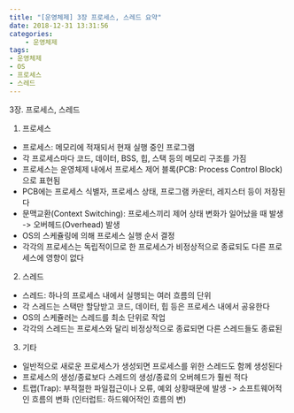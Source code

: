 ```yaml
---
title: "[운영체제] 3장 프로세스, 스레드 요약"
date: 2018-12-31 13:31:56
categories:
    - 운영체제
tags: 
- 운영체제
- OS
- 프로세스
- 스레드
---
```


3장. 프로세스, 스레드


1. 프로세스
- 프로세스: 메모리에 적재되서 현재 실행 중인 프로그램
- 각 프로세스마다 코드, 데이터, BSS, 힙, 스택 등의 메모리 구조를 가짐
- 프로세스는 운영체제 내에서 프로세스 제어 블록(PCB: Process Control Block)으로 표현됨
- PCB에는 프로세스 식별자, 프로세스 상태, 프로그램 카운터, 레지스터 등이 저장된다
- 문맥교환(Context Switching): 프로세스끼리 제어 상태 변화가 일어났을 때 발생 -> 오버헤드(Overhead) 발생
- OS의 스케쥴링에 의해 프로세스 실행 순서 결정
- 각각의 프로세스는 독립적이므로 한 프로세스가 비정상적으로 종료되도 다른 프로세스에 영향이 없다

2. 스레드
- 스레드: 하나의 프로세스 내에서 실행되는 여러 흐름의 단위
- 각 스레드는 스택만 할당받고 코드, 데이터, 힙 등은 프로세스 내에서 공유한다
- OS의 스케쥴러는 스레드를 최소 단위로 작업
- 각각의 스레드는 프로세스와 달리 비정상적으로 종료되면 다른 스레드들도 종료된

3. 기타
- 일반적으로 새로운 프로세스가 생성되면 프로세스를 위한 스레드도 함께 생성된다
- 프로세스의 생성/종료보다 스레드의 생성/종료의 오버헤드가 훨씬 적다
- 트랩(Trap): 부적절한 파일접근이나 오류, 예외 상황때문에 발생 -> 소프트웨어적인 흐름의 변화 (인터럽트: 하드웨어적인 흐름의 변)
